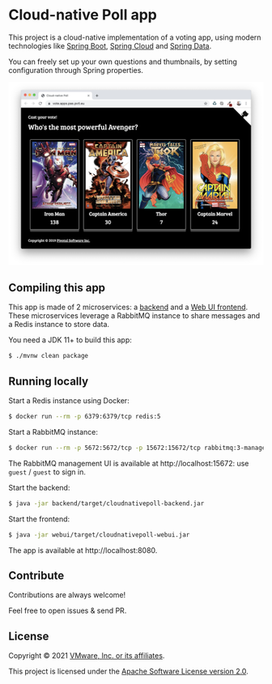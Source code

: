 # Cloud-native Poll app

This project is a cloud-native implementation of a voting app, using modern technologies
like [Spring Boot](https://spring.io/projects/spring-boot),
[Spring Cloud](https://spring.io/projects/spring-cloud) and
[Spring Data](https://spring.io/projects/spring-data).

You can freely set up your own questions and thumbnails, by setting configuration
through Spring properties.

<img src="app-screenshot.png"/>

## Compiling this app

This app is made of 2 microservices: a [backend](backend) and a
[Web UI frontend](frontend). These microservices leverage a RabbitMQ instance to share
messages and a Redis instance to store data.

You need a JDK 11+ to build this app:
```bash
$ ./mvnw clean package
```

## Running locally

Start a Redis instance using Docker:
```bash
$ docker run --rm -p 6379:6379/tcp redis:5
```

Start a RabbitMQ instance:
```bash
$ docker run --rm -p 5672:5672/tcp -p 15672:15672/tcp rabbitmq:3-management
```

The RabbitMQ management UI is available at http://localhost:15672:
use `guest` / `guest` to sign in.

Start the backend:
```bash
$ java -jar backend/target/cloudnativepoll-backend.jar
```

Start the frontend:
```bash
$ java -jar webui/target/cloudnativepoll-webui.jar
```

The app is available at http://localhost:8080.

## Contribute

Contributions are always welcome!

Feel free to open issues & send PR.

## License

Copyright &copy; 2021 [VMware, Inc. or its affiliates](https://vmware.com).

This project is licensed under the [Apache Software License version 2.0](https://www.apache.org/licenses/LICENSE-2.0).
